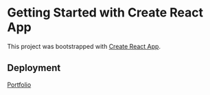 # Getting Started with Create React App

This project was bootstrapped with [Create React App](https://github.com/facebook/create-react-app).
## Deployment
[Portfolio](https://my-portfolio-bay-theta.vercel.app/)
